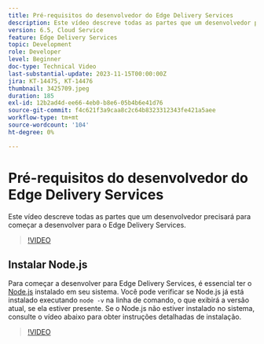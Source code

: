 ```yaml
---
title: Pré-requisitos do desenvolvedor do Edge Delivery Services
description: Este vídeo descreve todas as partes que um desenvolvedor precisará para começar a desenvolver para o Edge Delivery Services.
version: 6.5, Cloud Service
feature: Edge Delivery Services
topic: Development
role: Developer
level: Beginner
doc-type: Technical Video
last-substantial-update: 2023-11-15T00:00:00Z
jira: KT-14475, KT-14476
thumbnail: 3425709.jpeg
duration: 185
exl-id: 12b2ad4d-ee66-4eb0-b8e6-05b4b6e41d76
source-git-commit: f4c621f3a9caa8c2c64b8323312343fe421a5aee
workflow-type: tm+mt
source-wordcount: '104'
ht-degree: 0%

---
```


# Pré-requisitos do desenvolvedor do Edge Delivery Services

Este vídeo descreve todas as partes que um desenvolvedor precisará para começar a desenvolver para o Edge Delivery Services.

>[!VIDEO](https://video.tv.adobe.com/v/3425709/?learn=on)

## Instalar Node.js

Para começar a desenvolver para Edge Delivery Services, é essencial ter o [Node.js](https://nodejs.org) instalado em seu sistema. Você pode verificar se Node.js já está instalado executando `node -v` na linha de comando, o que exibirá a versão atual, se ela estiver presente. Se o Node.js não estiver instalado no sistema, consulte o vídeo abaixo para obter instruções detalhadas de instalação.

>[!VIDEO](https://video.tv.adobe.com/v/3425710/?learn=on)
